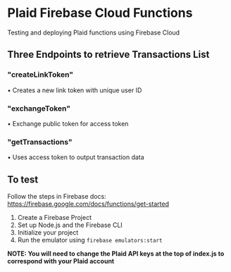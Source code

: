 # Plaid Firebase Cloud Functions
Testing and deploying Plaid functions using Firebase Cloud

## Three Endpoints to retrieve Transactions List

### "createLinkToken"
• Creates a new link token with unique user ID

### "exchangeToken"
• Exchange public token for access token

### "getTransactions"
• Uses access token to output transaction data


## To test

Follow the steps in Firebase docs:
https://firebase.google.com/docs/functions/get-started

1. Create a Firebase Project
2. Set up Node.js and the Firebase CLI
3. Initialize your project
4. Run the emulator using ```firebase emulators:start```

**NOTE: You will need to change the Plaid API keys at the top of index.js to correspond with your Plaid account**
